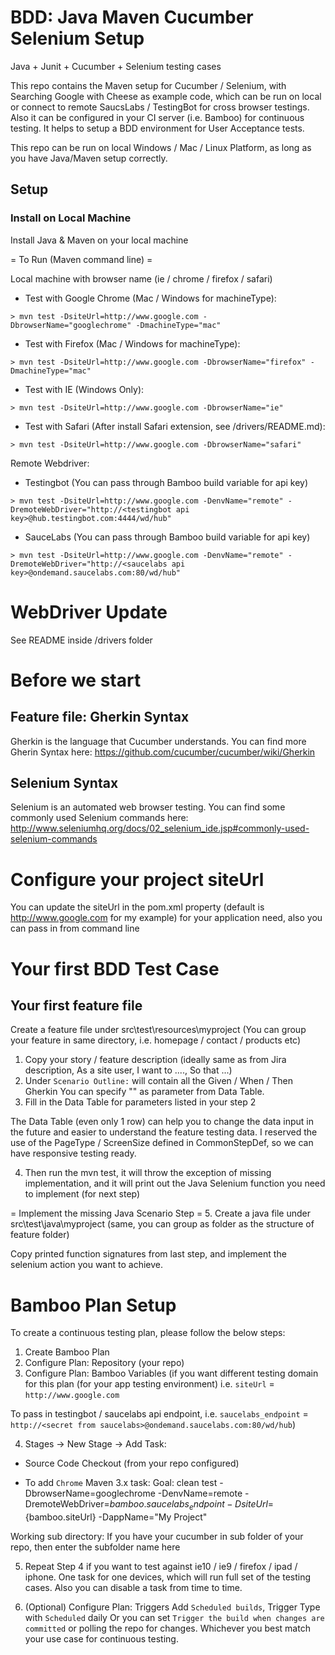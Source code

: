 # BDD: Java Maven Cucumber Selenium Setup


Java + Junit + Cucumber + Selenium testing cases

This repo contains the Maven setup for Cucumber / Selenium, with Searching Google with Cheese as example code, which can be run on local or connect to remote SaucsLabs / TestingBot for cross browser testings. Also it can be configured in your CI server (i.e. Bamboo) for continuous testing. It helps to setup a BDD environment for User Acceptance tests.

This repo can be run on local Windows / Mac / Linux Platform, as long as you have Java/Maven setup correctly.

## Setup

### Install on Local Machine

Install Java & Maven on your local machine

= To Run (Maven command line) =

Local machine with browser name (ie / chrome / firefox / safari)

- Test with Google Chrome (Mac / Windows for machineType):
```
> mvn test -DsiteUrl=http://www.google.com -DbrowserName="googlechrome" -DmachineType="mac"
```

- Test with Firefox (Mac / Windows for machineType):
```
> mvn test -DsiteUrl=http://www.google.com -DbrowserName="firefox" -DmachineType="mac"
```

- Test with IE (Windows Only):
```
> mvn test -DsiteUrl=http://www.google.com -DbrowserName="ie"
```

- Test with Safari (After install Safari extension, see /drivers/README.md):
```
> mvn test -DsiteUrl=http://www.google.com -DbrowserName="safari"
```

Remote Webdriver:

- Testingbot (You can pass through Bamboo build variable for api key)
```
> mvn test -DsiteUrl=http://www.google.com -DenvName="remote" -DremoteWebDriver="http://<testingbot api key>@hub.testingbot.com:4444/wd/hub"
```

- SauceLabs (You can pass through Bamboo build variable for api key)
```
> mvn test -DsiteUrl=http://www.google.com -DenvName="remote" -DremoteWebDriver="http://<saucelabs api key>@ondemand.saucelabs.com:80/wd/hub"
```

# WebDriver Update
See README inside /drivers folder


# Before we start

## Feature file: Gherkin Syntax
Gherkin is the language that Cucumber understands. You can find more Gherin Syntax here:
https://github.com/cucumber/cucumber/wiki/Gherkin

## Selenium Syntax
Selenium is an automated web browser testing. You can find some commonly used Selenium commands here:
http://www.seleniumhq.org/docs/02_selenium_ide.jsp#commonly-used-selenium-commands


# Configure your project siteUrl

You can update the siteUrl in the pom.xml property (default is http://www.google.com for my example) for your application need, also you can pass in from command line

# Your first BDD Test Case

## Your first feature file
Create a feature file under src\test\resources\myproject (You can group your feature in same directory, i.e. homepage / contact / products etc)

1. Copy your story / feature description (ideally same as from Jira description, As a site user, I want to ...., So that ...)
2. Under `Scenario Outline:` will contain all the Given / When / Then Gherkin
You can specify "<keyword>" as parameter from Data Table.
3. Fill in the Data Table for parameters listed in your step 2

The Data Table (even only 1 row) can help you to change the data input in the future and easier to understand the feature testing data. I reserved the use of the PageType / ScreenSize defined in CommonStepDef, so we can have responsive testing ready.

4. Then run the mvn test, it will throw the exception of missing implementation, and it will print out the Java Selenium function you need to implement (for next step)

= Implement the missing Java Scenario Step =
5. Create a java file under src\test\java\myproject (same, you can group as folder as the structure of feature folder)

Copy printed function signatures from last step, and implement the selenium action you want to achieve.


# Bamboo Plan Setup
To create a continuous testing plan, please follow the below steps:

1. Create Bamboo Plan
2. Configure Plan: Repository (your repo)
3. Configure Plan: Bamboo Variables 
(if you want different testing domain for this plan (for your app testing environment)
i.e. `siteUrl` = `http://www.google.com`

To pass in testingbot / saucelabs api endpoint, 
i.e. `saucelabs_endpoint` = `http://<secret from saucelabs>@ondemand.saucelabs.com:80/wd/hub`)

4. Stages -> New Stage -> Add Task:
- Source Code Checkout (from your repo configured)

- To add `Chrome` Maven 3.x task:
Goal:
clean test -DbrowserName=googlechrome -DenvName=remote -DremoteWebDriver=${bamboo.saucelabs_endpoint} -DsiteUrl=${bamboo.siteUrl} -DappName="My Project"

Working sub directory: If you have your cucumber in sub folder of your repo, then enter the subfolder name here

5. Repeat Step 4 if you want to test against ie10 / ie9 / firefox / ipad / iphone.
One task for one devices, which will run full set of the testing cases. Also you can disable a task from time to time.

6. (Optional) Configure Plan: Triggers
Add `Scheduled builds`, Trigger Type with `Scheduled` daily 
Or you can set `Trigger the build when changes are committed` or polling the repo for changes. Whichever you best match your use case for continuous testing.
